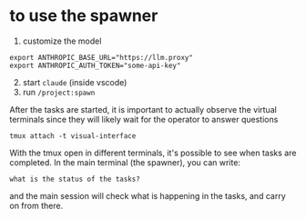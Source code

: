 # to use the spawner

1. customize the model
```
export ANTHROPIC_BASE_URL="https://llm.proxy"
export ANTHROPIC_AUTH_TOKEN="some-api-key"
```

2. start `claude` (inside vscode)
3. run `/project:spawn`

After the tasks are started, it is important to actually observe the virtual terminals since they will likely wait for the operator to answer questions
```
tmux attach -t visual-interface
```

With the tmux open in different terminals, it's possible to see when tasks are completed. In the main terminal (the spawner), you can write:
```
what is the status of the tasks?
```
and the main session will check what is happening in the tasks, and carry on from there.